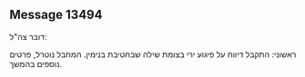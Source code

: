 ## Message 13494

דובר צה"ל:

ראשוני: התקבל דיווח על פיגוע ירי בצומת שילה שבחטיבת בנימין. המחבל נוטרל, פרטים נוספים בהמשך.

